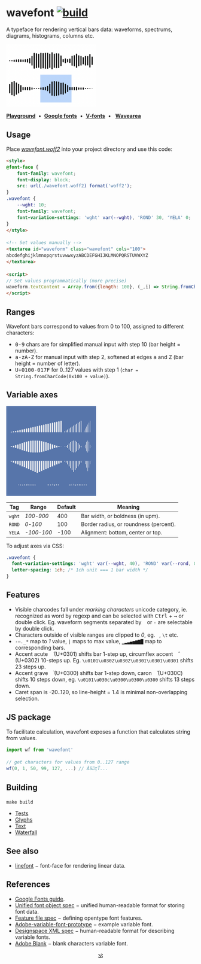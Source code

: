 # wavefont [![build](https://github.com/dy/wavefont/actions/workflows/build.yaml/badge.svg)](https://github.com/dy/wavefont/actions/workflows/build.yaml)

A typeface for rendering vertical bars data: waveforms, spectrums, diagrams, histograms, columns etc.

<img src="./preview.png" width="240px"/>

[**Playground**](https://dy.github.io/wavefont/scripts)&nbsp;&nbsp;•&nbsp;&nbsp;[**Google fonts**](https://fonts.google.com/specimen/Wavefont/tester)&nbsp;&nbsp;•&nbsp;&nbsp;[**V-fonts**](https://v-fonts.com/fonts/wavefont)&nbsp;&nbsp;•&nbsp;&nbsp;
[**Wavearea**](https://audio-lab.github.io/wavearea?src=https://cdn.freesound.org/previews/147/147582_1728127-lq.mp3)

## Usage

Place [_wavefont.woff2_](./fonts/variable/Wavefont[ROND,YELA,wght].woff2) into your project directory and use this code:

```html
<style>
@font-face {
	font-family: wavefont;
	font-display: block;
	src: url(./wavefont.woff2) format('woff2');
}
.wavefont {
	--wght: 10;
	font-family: wavefont;
	font-variation-settings: 'wght' var(--wght), 'ROND' 30, 'YELA' 0;
}
</style>

<!-- Set values manually -->
<textarea id="waveform" class="wavefont" cols="100">
abcdefghijklmnopqrstuvwwxyzABCDEFGHIJKLMNOPQRSTUVWXYZ
</textarea>

<script>
// Set values programmatically (more precise)
waveform.textContent = Array.from({length: 100}, (_,i) => String.fromCharCode(0x100 + i)).join('')
</script>
```

## Ranges

Wavefont bars correspond to values from 0 to 100, assigned to different characters:

* <kbd>0-9</kbd> chars are for simplified manual input with step 10 (bar height = number).
* <kbd>a-zA-Z</kbd> for manual input with step 2, softened at edges <kbd>a</kbd> and <kbd>Z</kbd> (bar height = number of letter).
* <kbd>U+0100-017F</kbd> for 0..127 values with step 1 (`char = String.fromCharCode(0x100 + value)`).

## Variable axes

<img src="./article-wavefont_1x1-2.png" width="240px"/>

Tag | Range | Default | Meaning
---|---|---|---
`wght` | _100_-_900_ | 400 | Bar width, or boldness (in upm).
`ROND` | _0_-_100_ | 100 | Border radius, or roundness (percent).
`YELA` | _-100_-_100_ | -100 | Alignment: bottom, center or top.

To adjust axes via CSS:
```css
.wavefont {
  font-variation-settings: 'wght' var(--wght, 40), 'ROND' var(--rond, 0), 'YELA' var(--align, 0);
  letter-spacing: 1ch; /* 1ch unit === 1 bar width */
}
```

## Features

* Visible charcodes fall under _marking characters_ unicode category, ie. recognized as word by regexp and can be selected with <kbd>Ctrl</kbd> + <kbd>→</kbd> or double click. Eg. waveform segments separated by ` ` or `-` are selectable by double click.
* Characters outside of visible ranges are clipped to _0_, eg. ` `, `\t` etc.
* `-–._*` map to _1_ value, `|` maps to max value, `▁▂▃▄▅▆▇█` map to corresponding bars.
* Accent acute <kbd>&nbsp;&#x0301;</kbd> (U+0301) shifts bar 1-step up, circumflex accent <kbd>&nbsp;&#x0302;</kbd> (U+0302) 10-steps up. Eg. `\u0101\u0302\u0302\u0301\u0301\u0301` shifts 23 steps up.
* Accent grave <kbd>&nbsp;&#x0300;</kbd> (U+0300) shifts bar 1-step down, caron <kbd>&nbsp;&#x030c;</kbd> (U+030C) shifts 10 steps down, eg. `\u0101\u030c\u0300\u0300\u0300` shifts 13 steps down.
* Caret span is -20..120, so line-height = 1.4 is minimal non-overlapping selection.
<!-- * Anti-[FOUT](https://css-tricks.com/fout-foit-foft/): any character out of visible range is mapped to blank (similar to [Adobe Blank](https://github.com/adobe-fonts/adobe-blank-vf)). -->

## JS package

To facilitate calculation, wavefont exposes a function that calculates string from values.

```js
import wf from 'wavefont'

// get characters for values from 0..127 range
wf(0, 1, 50, 99, 127, ...) // ĀāĲţŤ...
```

## Building

`make build`

* [Tests](https://dy.github.io/wavefont/out/fontbakery/fontbakery-report)
* [Glyphs](https://dy.github.io/wavefont/out/proof/glyphs)
* [Text](https://dy.github.io/wavefont/out/proof/text)
* [Waterfall](https://dy.github.io/wavefont/out/proof/waterfall)

## See also

* [linefont](https://github.com/dy/linefont) − font-face for rendering linear data.

## References

* [Google Fonts guide](https://googlefonts.github.io/gf-guide/variable.html#most-common-axes).
* [Unified font object spec](https://unifiedfontobject.org/versions/ufo3) − unified human-readable format for storing font data.
* [Feature file spec](https://adobe-type-tools.github.io/afdko/OpenTypeFeatureFileSpecification.html#6.h) − defining opentype font features.
* [Adobe-variable-font-prototype](https://github.com/adobe-fonts/adobe-variable-font-prototype) − example variable font.
* [Designspace XML spec](https://github.com/fonttools/fonttools/tree/main/Doc/source/designspaceLib#document-xml-structure) − human-readable format for describing variable fonts.
* [Adobe Blank](https://github.com/adobe-fonts/adobe-blank-vf) − blank characters variable font.
<!-- * [Unicode-table](https://unicode-table.com/) − convenient unicode table.-->

<p align="center"><a href="https://github.com/krishnized/license/">🕉</a><p>
